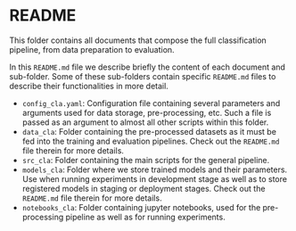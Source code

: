 # README

This folder contains all documents that compose the full classification pipeline, from data preparation to evaluation. 

In this `README.md` file we describe briefly the content of each document and sub-folder. Some of these sub-folders contain specific `README.md` files to describe their functionalities in more detail.

* `config_cla.yaml`: Configuration file containing several parameters and arguments used for data storage, pre-processing, etc. Such a file is passed as an argument to almost all other scripts within this folder.
* `data_cla`: Folder containing the pre-processed datasets as it must be fed into the training and evaluation pipelines. Check out the `README.md` file therein for more details.
* `src_cla`: Folder containing the main scripts for the general pipeline.
* `models_cla`: Folder where we store trained models and their parameters. Use when running experiments in development stage as well as to store registered models in staging or deployment stages. Check out the `README.md` file therein for more details.
* `notebooks_cla`: Folder containing jupyter notebooks, used for the pre-processing pipeline as well as for running experiments.








